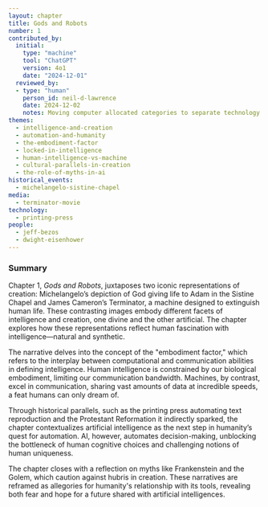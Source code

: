```yaml
---
layout: chapter
title: Gods and Robots
number: 1
contributed_by:
  initial:
    type: "machine"
    tool: "ChatGPT"
    version: 4o1
    date: "2024-12-01"
  reviewed_by:
  - type: "human"
    person_id: neil-d-lawrence
    date: 2024-12-02
    notes: Moving computer allocated categories to separate technology and media and to merge reflections.
themes:
  - intelligence-and-creation
  - automation-and-humanity
  - the-embodiment-factor
  - locked-in-intelligence
  - human-intelligence-vs-machine
  - cultural-parallels-in-creation
  - the-role-of-myths-in-ai
historical_events:
  - michelangelo-sistine-chapel
media:
  - terminator-movie
technology:
  - printing-press
people:
  - jeff-bezos
  - dwight-eisenhower
---
```


### Summary

Chapter 1, *Gods and Robots*, juxtaposes two iconic representations of creation: Michelangelo’s depiction of God giving life to Adam in the Sistine Chapel and James Cameron’s Terminator, a machine designed to extinguish human life. These contrasting images embody different facets of intelligence and creation, one divine and the other artificial. The chapter explores how these representations reflect human fascination with intelligence—natural and synthetic.

The narrative delves into the concept of the "embodiment factor," which refers to the interplay between computational and communication abilities in defining intelligence. Human intelligence is constrained by our biological embodiment, limiting our communication bandwidth. Machines, by contrast, excel in communication, sharing vast amounts of data at incredible speeds, a feat humans can only dream of.

Through historical parallels, such as the printing press automating text reproduction and the Protestant Reformation it indirectly sparked, the chapter contextualizes artificial intelligence as the next step in humanity’s quest for automation. AI, however, automates decision-making, unblocking the bottleneck of human cognitive choices and challenging notions of human uniqueness.

The chapter closes with a reflection on myths like Frankenstein and the Golem, which caution against hubris in creation. These narratives are reframed as allegories for humanity's relationship with its tools, revealing both fear and hope for a future shared with artificial intelligences.

